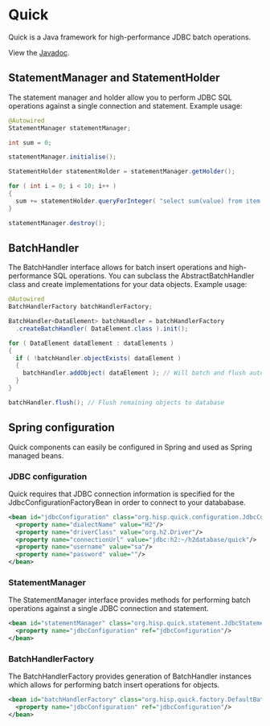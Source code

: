 # Quick

Quick is a Java framework for high-performance JDBC batch operations.

View the [Javadoc](http://ci.dhis2.org/job/quick-javadoc/javadoc/).

## StatementManager and StatementHolder

The statement manager and holder allow you to perform JDBC SQL operations against a single connection and statement. Example usage:

```java
@Autowired
StatementManager statementManager;

int sum = 0;

statementManager.initialise();

StatementHolder statementHolder = statementManager.getHolder();

for ( int i = 0; i < 10; i++ )
{
  sum += statementHolder.queryForInteger( "select sum(value) from item where id = " + i );
}

statementManager.destroy();
```

## BatchHandler

The BatchHandler interface allows for batch insert operations and high-performance SQL operations. You can subclass the AbstractBatchHandler class and create implementations for your data objects. Example usage:

```java
@Autowired
BatchHandlerFactory batchHandlerFactory;

BatchHandler<DataElement> batchHandler = batchHandlerFactory
  .createBatchHandler( DataElement.class ).init();

for ( DataElement dataElement : dataElements )
{
  if ( !batchHandler.objectExists( dataElement )
  {
    batchHandler.addObject( dataElement ); // Will batch and flush automatically
  }
}

batchHandler.flush(); // Flush remaining objects to database
```

## Spring configuration
Quick components can easily be configured in Spring and used as Spring managed beans.

### JDBC configuration
Quick requires that JDBC connection information is specified for the JdbcConfigurationFactoryBean in order to connect to your datababase.

```xml
<bean id="jdbcConfiguration" class="org.hisp.quick.configuration.JdbcConfigurationFactoryBean">
  <property name="dialectName" value="H2"/>
  <property name="driverClass" value="org.h2.Driver"/>
  <property name="connectionUrl" value="jdbc:h2:~/h2database/quick"/>
  <property name="username" value="sa"/>
  <property name="password" value=""/>
</bean>
```

### StatementManager
The StatementManager interface provides methods for performing batch operations against a single JDBC connection and statement.

```xml
<bean id="statementManager" class="org.hisp.quick.statement.JdbcStatementManager">
  <property name="jdbcConfiguration" ref="jdbcConfiguration"/>
</bean>
```

### BatchHandlerFactory
The BatchHandlerFactory provides generation of BatchHandler instances which allows for performing batch insert operations for objects.

```xml
<bean id="batchHandlerFactory" class="org.hisp.quick.factory.DefaultBatchHandlerFactory">
  <property name="jdbcConfiguration" ref="jdbcConfiguration"/>
</bean>
```
